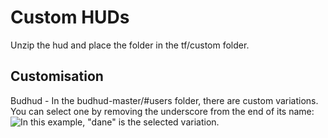 # Custom HUDs
Unzip the hud and place the folder in the tf/custom folder.
## Customisation
Budhud - In the budhud-master/#users folder, there are custom variations.<br>You can select one by removing the underscore from the end of its name:
![In this example, "dane" is the selected variation.](https://github.com/rja2006/GameConfigs/assets/93738991/69e4cb01-84db-401d-919e-b77100f80152)
